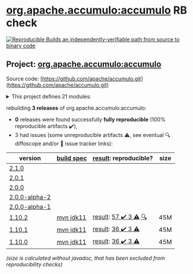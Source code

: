 [org.apache.accumulo:accumulo](https://search.maven.org/artifact/org.apache.accumulo/accumulo/) RB check
=======

[![Reproducible Builds](https://reproducible-builds.org/images/logos/rb.svg) an independently-verifiable path from source to binary code](https://reproducible-builds.org/)

## Project: [org.apache.accumulo:accumulo](https://search.maven.org/artifact/org.apache.accumulo/accumulo/)

Source code: [https://github.com/apache/accumulo.git](https://github.com/apache/accumulo.git)

<details><summary>This project defines 21 modules:</summary>

* [org.apache.accumulo:accumulo](https://search.maven.org/artifact/org.apache.accumulo/accumulo/)
* [org.apache.accumulo:accumulo-core](https://search.maven.org/artifact/org.apache.accumulo/accumulo-core/)
* [org.apache.accumulo:accumulo-docs](https://search.maven.org/artifact/org.apache.accumulo/accumulo-docs/)
* [org.apache.accumulo:accumulo-examples-simple](https://search.maven.org/artifact/org.apache.accumulo/accumulo-examples-simple/)
* [org.apache.accumulo:accumulo-fate](https://search.maven.org/artifact/org.apache.accumulo/accumulo-fate/)
* [org.apache.accumulo:accumulo-gc](https://search.maven.org/artifact/org.apache.accumulo/accumulo-gc/)
* [org.apache.accumulo:accumulo-iterator-test-harness](https://search.maven.org/artifact/org.apache.accumulo/accumulo-iterator-test-harness/)
* [org.apache.accumulo:accumulo-master](https://search.maven.org/artifact/org.apache.accumulo/accumulo-master/)
* [org.apache.accumulo:accumulo-maven-plugin](https://search.maven.org/artifact/org.apache.accumulo/accumulo-maven-plugin/)
* [org.apache.accumulo:accumulo-minicluster](https://search.maven.org/artifact/org.apache.accumulo/accumulo-minicluster/)
* [org.apache.accumulo:accumulo-monitor](https://search.maven.org/artifact/org.apache.accumulo/accumulo-monitor/)
* [org.apache.accumulo:accumulo-native](https://search.maven.org/artifact/org.apache.accumulo/accumulo-native/)
* [org.apache.accumulo:accumulo-project](https://search.maven.org/artifact/org.apache.accumulo/accumulo-project/)
* [org.apache.accumulo:accumulo-proxy](https://search.maven.org/artifact/org.apache.accumulo/accumulo-proxy/)
* [org.apache.accumulo:accumulo-server-base](https://search.maven.org/artifact/org.apache.accumulo/accumulo-server-base/)
* [org.apache.accumulo:accumulo-shell](https://search.maven.org/artifact/org.apache.accumulo/accumulo-shell/)
* [org.apache.accumulo:accumulo-start](https://search.maven.org/artifact/org.apache.accumulo/accumulo-start/)
* [org.apache.accumulo:accumulo-test](https://search.maven.org/artifact/org.apache.accumulo/accumulo-test/)
* [org.apache.accumulo:accumulo-trace](https://search.maven.org/artifact/org.apache.accumulo/accumulo-trace/)
* [org.apache.accumulo:accumulo-tracer](https://search.maven.org/artifact/org.apache.accumulo/accumulo-tracer/)
* [org.apache.accumulo:accumulo-tserver](https://search.maven.org/artifact/org.apache.accumulo/accumulo-tserver/)
</details>

rebuilding **3 releases** of org.apache.accumulo:accumulo:
- **0** releases were found successfully **fully reproducible** (100% reproducible artifacts :heavy_check_mark:),
- 3 had issues (some unreproducible artifacts :warning:, see eventual :mag: diffoscope and/or :memo: issue tracker links):

| version | [build spec](/BUILDSPEC.md) | [result](https://reproducible-builds.org/docs/jvm/): reproducible? | size |
| -- | --------- | ------ | -- |
| [2.1.0](https://search.maven.org/artifact/org.apache.accumulo/accumulo/2.1.0/pom) | | | |
| [2.0.1](https://search.maven.org/artifact/org.apache.accumulo/accumulo/2.0.1/pom) | | | |
| [2.0.0](https://search.maven.org/artifact/org.apache.accumulo/accumulo/2.0.0/pom) | | | |
| [2.0.0-alpha-2](https://search.maven.org/artifact/org.apache.accumulo/accumulo/2.0.0-alpha-2/pom) | | | |
| [2.0.0-alpha-1](https://search.maven.org/artifact/org.apache.accumulo/accumulo/2.0.0-alpha-1/pom) | | | |
| [1.10.2](https://search.maven.org/artifact/org.apache.accumulo/accumulo/1.10.2/pom) | [mvn jdk11](accumulo-1.10.2.buildspec) | [result](accumulo-project-1.10.2.buildinfo): [57 :heavy_check_mark:  3 :warning:](accumulo-project-1.10.2.buildcompare) [:mag:](accumulo-project-1.10.2.diffoscope) | 45M |
| [1.10.1](https://search.maven.org/artifact/org.apache.accumulo/accumulo/1.10.1/pom) | [mvn jdk11](accumulo-1.10.1.buildspec) | [result](accumulo-maven-plugin-1.10.1.buildinfo): [36 :heavy_check_mark:  3 :warning:](accumulo-maven-plugin-1.10.1.buildcompare) | 45M |
| [1.10.0](https://search.maven.org/artifact/org.apache.accumulo/accumulo/1.10.0/pom) | [mvn jdk11](accumulo-1.10.0.buildspec) | [result](accumulo-maven-plugin-1.10.0.buildinfo): [36 :heavy_check_mark:  3 :warning:](accumulo-maven-plugin-1.10.0.buildcompare) | 45M |

<i>(size is calculated without javadoc, that has been excluded from reproducibility checks)</i>

